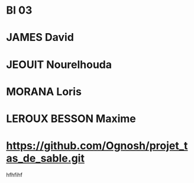 # BI 03
# JAMES David
# JEOUIT Nourelhouda
# MORANA Loris
# LEROUX BESSON Maxime
# https://github.com/Ognosh/projet_tas_de_sable.git
hfhfihf
